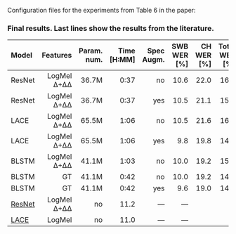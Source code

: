 Configuration files for the experiments from Table 6 in the paper:

### Final results. Last lines show the results from the literature.

| Model | Features | Param. num. | Time [H:MM] | Spec Augm. | SWB WER [%] | CH WER [%] | Total WER [%] |
| :----------- | ----------: | ----------: | -----------: | -----------: | -----------: | ----------: | -----------: | 
| ResNet | LogMel ∆+∆∆ | 36.7M | 0:37 | no | 10.6 | 22.0 | 16.3 |
| ResNet | LogMel ∆+∆∆ | 36.7M | 0:37 | yes | 10.5 | 21.1 | 15.8 |
| LACE | LogMel ∆+∆∆ | 65.5M | 1:06 | no | 10.5 | 21.6 | 16.1 |
| LACE | LogMel ∆+∆∆ | 65.5M | 1:06 | yes | 9.8 | 19.8 | 14.8 |
| BLSTM | LogMel ∆+∆∆ | 41.1M | 1:03 | no | 10.0 | 19.2 | 15.0 |
| BLSTM | GT | 41.1M | 0:42 | no | 10.0 | 19.2 | 14.6 |
| BLSTM | GT | 41.1M | 0:42 | yes | 9.6 | 19.0 | 14.3 |
| [ResNet](https://arxiv.org/pdf/1703.02136.pdf) | LogMel ∆+∆∆ | no | 11.2 | — | — |
| [LACE](https://www.microsoft.com/en-us/research/wp-content/uploads/2016/06/DeepCNNWithAttention-Interspeech2016.pdf) | LogMel | no | 11.0 | — | — |
